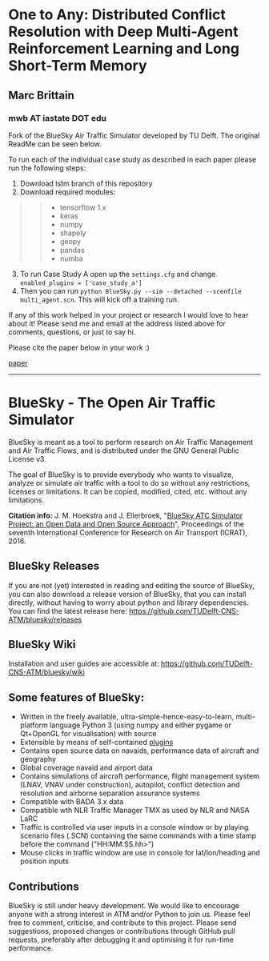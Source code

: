 # One to Any: Distributed Conflict Resolution with Deep Multi-Agent Reinforcement Learning and Long Short-Term Memory 
## Marc Brittain
### mwb AT iastate DOT edu

Fork of the BlueSky Air Traffic Simulator developed by TU Delft. The original ReadMe can be seen below.


To run each of the individual case study as described in each paper please run the following steps:

1. Download lstm branch of this repository
2. Download required modules:
>>  * tensorflow 1.x
>>  * keras
>>  * numpy
>>  * shapely
>>  * geopy
>>  * pandas
>>  * numba

3. To run Case Study A open up the `settings.cfg` and change `enabled_plugins = ['case_study_a']`
4. Then you can run `python BlueSky.py --sim --detached --scenfile multi_agent.scn`. This will kick off a training run.


If any of this work helped in your project or research I would love to hear about it! Please send me and email at the address listed above for comments, questions, or just to say hi.




Please cite the paper below in your work :) 


[paper](https://www.researchgate.net/publication/338019241_One_to_Any_Distributed_Conflict_Resolution_with_Deep_Multi-Agent_Reinforcement_Learning_and_Long_Short-Term_Memory)



------------------------------------------------------------------------------------------------------------------------------



# BlueSky - The Open Air Traffic Simulator

BlueSky is meant as a tool to perform research on Air Traffic Management and Air Traffic Flows, and is distributed under the GNU General Public License v3.

The goal of BlueSky is to provide everybody who wants to visualize, analyze or simulate air
traffic with a tool to do so without any restrictions, licenses or limitations. It can be copied,
modified, cited, etc. without any limitations.

**Citation info:** J. M. Hoekstra and J. Ellerbroek, "[BlueSky ATC Simulator Project: an Open Data and Open Source Approach](https://www.researchgate.net/publication/304490055_BlueSky_ATC_Simulator_Project_an_Open_Data_and_Open_Source_Approach)", Proceedings of the seventh International Conference for Research on Air Transport (ICRAT), 2016.

## BlueSky Releases
If you are not (yet) interested in reading and editing the source of BlueSky, you can also download a release version of BlueSky, that you can install directly, without having to worry about python and library dependencies. You can find the latest release here:
https://github.com/TUDelft-CNS-ATM/bluesky/releases

## BlueSky Wiki
Installation and user guides are accessible at:
https://github.com/TUDelft-CNS-ATM/bluesky/wiki

## Some features of BlueSky:
- Written in the freely available, ultra-simple-hence-easy-to-learn, multi-platform language
Python 3 (using numpy and either pygame or Qt+OpenGL for visualisation) with source
- Extensible by means of self-contained [plugins](https://github.com/TUDelft-CNS-ATM/bluesky/wiki/plugin)
- Contains open source data on navaids, performance data of aircraft and geography
- Global coverage navaid and airport data
- Contains simulations of aircraft performance, flight management system (LNAV, VNAV under construction),
autopilot, conflict detection and resolution and airborne separation assurance systems
- Compatible with BADA 3.x data
- Compatible wth NLR Traffic Manager TMX as used by NLR and NASA LaRC
- Traffic is controlled via user inputs in a console window or by playing scenario files (.SCN)
containing the same commands with a time stamp before the command ("HH:MM:SS.hh>")
- Mouse clicks in traffic window are use in console for lat/lon/heading and position inputs

## Contributions
BlueSky is still under heavy development. We would like to encourage anyone with a strong interest in
ATM and/or Python to join us. Please feel free to comment, criticise, and contribute to this project. Please send suggestions, proposed changes or contributions through GitHub pull requests, preferably after debugging it and optimising it for run-time performance.
